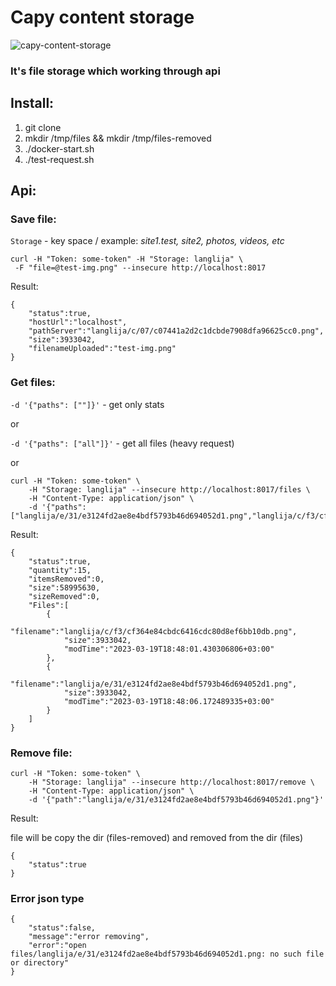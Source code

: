 # Capy content storage
![capy-content-storage](https://github.com/krol44/capy-content-storage/blob/master/.github/readme-capybara.gif?raw=true)

### **It's file storage which working through api**

## Install:
1. git clone
2. mkdir /tmp/files && mkdir /tmp/files-removed
3. ./docker-start.sh
4. ./test-request.sh

## Api:
### Save file:
```Storage``` - key space / example: *site1.test, site2, photos, videos, etc*
```
curl -H "Token: some-token" -H "Storage: langlija" \
 -F "file=@test-img.png" --insecure http://localhost:8017
```
Result:
```
{
    "status":true,
    "hostUrl":"localhost",
    "pathServer":"langlija/c/07/c07441a2d2c1dcbde7908dfa96625cc0.png",
    "size":3933042,
    "filenameUploaded":"test-img.png"
}
```

### Get files:
```-d '{"paths": [""]}'``` - get only stats

or

```-d '{"paths": ["all"]}'``` - get all files (heavy request)

or

```
curl -H "Token: some-token" \
    -H "Storage: langlija" --insecure http://localhost:8017/files \
    -H "Content-Type: application/json" \
    -d '{"paths": ["langlija/e/31/e3124fd2ae8e4bdf5793b46d694052d1.png","langlija/c/f3/cf364e84cbdc6416cdc80d8ef6bb10db.png"]}'
```

Result:
```
{
    "status":true,
    "quantity":15,
    "itemsRemoved":0,
    "size":58995630,
    "sizeRemoved":0,
    "Files":[
        {
            "filename":"langlija/c/f3/cf364e84cbdc6416cdc80d8ef6bb10db.png",
            "size":3933042,
            "modTime":"2023-03-19T18:48:01.430306806+03:00"
        },
        {
            "filename":"langlija/e/31/e3124fd2ae8e4bdf5793b46d694052d1.png",
            "size":3933042,
            "modTime":"2023-03-19T18:48:06.172489335+03:00"
        }
    ]
}
```

### Remove file:
```
curl -H "Token: some-token" \
    -H "Storage: langlija" --insecure http://localhost:8017/remove \
    -H "Content-Type: application/json" \
    -d '{"path":"langlija/e/31/e3124fd2ae8e4bdf5793b46d694052d1.png"}'
```
Result:

file will be copy the dir (files-removed) and removed from the dir (files)
```
{
    "status":true
}
```

### Error json type
```
{
    "status":false,
    "message":"error removing",
    "error":"open files/langlija/e/31/e3124fd2ae8e4bdf5793b46d694052d1.png: no such file or directory"
}
```